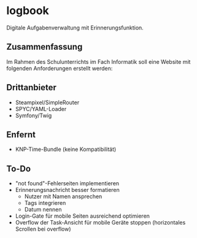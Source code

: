 # logbook
Digitale Aufgabenverwaltung mit Erinnerungsfunktion.

## Zusammenfassung
Im Rahmen des Schulunterrichts im Fach Informatik soll eine Website mit folgenden Anforderungen erstellt werden:

## Drittanbieter
- Steampixel/SimpleRouter
- SPYC/YAML-Loader
- Symfony/Twig

## Enfernt
- KNP-Time-Bundle (keine Kompatibilität)

## To-Do
- "not found"-Fehlerseiten implementieren
- Erinnerungsnachricht besser formatieren
  - Nutzer mit Namen ansprechen
  - Tags integrieren
  - Datum nennen
- Login-Gate für mobile Seiten ausreichend optimieren
- Overflow der Task-Ansicht für mobile Geräte stoppen (horizontales Scrollen bei overflow)
